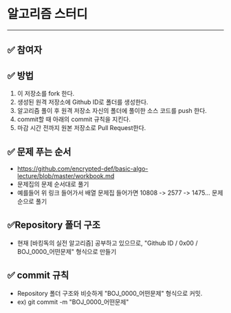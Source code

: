 # 알고리즘 스터디
---

✅ 참여자
---
✅ 방법
---
1. 이 저장소를 fork 한다.
2. 생성된 원격 저장소에 Github ID로 폴더를 생성한다.
3. 알고리즘 풀이 후 원격 저장소 자신의 폴더에 풀이한 소스 코드를 push 한다.
4. commit할 때 아래의 commit 규칙을 지킨다.
5. 마감 시간 전까지 원본 저장소로 Pull Request한다.

✅ 문제 푸는 순서
---
+ https://github.com/encrypted-def/basic-algo-lecture/blob/master/workbook.md
+ 문제집의 문제 순서대로 풀기
+ 예를들어 위 링크 들어가서 배열 문제집 들어가면 10808 -> 2577 -> 1475... 문제순으로 풀기

✅Repository 폴더 구조
---
+ 현재 [바킹독의 실전 알고리즘] 공부하고 있으므로, "Github ID / 0x00 / BOJ_0000_어떤문제" 형식으로 만들기

✅ commit 규칙
---
+ Repository 폴더 구조와 비슷하게 "BOJ_0000_어떤문제" 형식으로 커밋.
+ ex) git commit -m "BOJ_0000_어떤문제"
